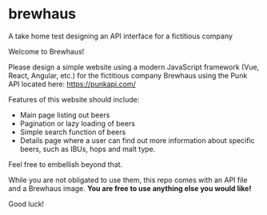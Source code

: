 # brewhaus
A take home test designing an API interface for a fictitious company

Welcome to Brewhaus!

Please design a simple website using a modern JavaScript framework (Vue, React, Angular, etc.) for the fictitious company Brewhaus using the Punk API located here: https://punkapi.com/

Features of this website should include:
- Main page listing out beers
- Pagination or lazy loading of beers
- Simple search function of beers
- Details page where a user can find out more information about specific beers, such as IBUs, hops and malt type.

Feel free to embellish beyond that.

While you are not obligated to use them, this repo comes with an API file and a Brewhaus image. **You are free to use anything else you would like!**

Good luck!
